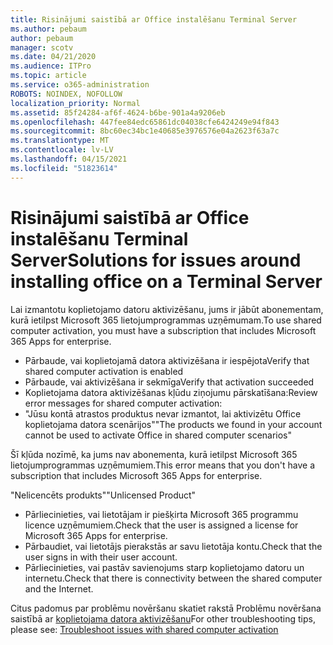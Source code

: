 ```yaml
---
title: Risinājumi saistībā ar Office instalēšanu Terminal Server
ms.author: pebaum
author: pebaum
manager: scotv
ms.date: 04/21/2020
ms.audience: ITPro
ms.topic: article
ms.service: o365-administration
ROBOTS: NOINDEX, NOFOLLOW
localization_priority: Normal
ms.assetid: 85f24284-af6f-4624-b6be-901a4a9206eb
ms.openlocfilehash: 447fee84edc65861dc04038cfe6424249e94f843
ms.sourcegitcommit: 8bc60ec34bc1e40685e3976576e04a2623f63a7c
ms.translationtype: MT
ms.contentlocale: lv-LV
ms.lasthandoff: 04/15/2021
ms.locfileid: "51823614"
---
```

# <a name="solutions-for-issues-around-installing-office-on-a-terminal-server"></a><span data-ttu-id="c2a7d-102">Risinājumi saistībā ar Office instalēšanu Terminal Server</span><span class="sxs-lookup"><span data-stu-id="c2a7d-102">Solutions for issues around installing office on a Terminal Server</span></span>

<span data-ttu-id="c2a7d-103">Lai izmantotu koplietojamo datoru aktivizēšanu, jums ir jābūt abonementam, kurā ietilpst Microsoft 365 lietojumprogrammas uzņēmumam.</span><span class="sxs-lookup"><span data-stu-id="c2a7d-103">To use shared computer activation, you must have a subscription that includes Microsoft 365 Apps for enterprise.</span></span>
  
- <span data-ttu-id="c2a7d-104">Pārbaude, vai koplietojamā datora aktivizēšana ir iespējota</span><span class="sxs-lookup"><span data-stu-id="c2a7d-104">Verify that shared computer activation is enabled</span></span>
- <span data-ttu-id="c2a7d-105">Pārbaude, vai aktivizēšana ir sekmīga</span><span class="sxs-lookup"><span data-stu-id="c2a7d-105">Verify that activation succeeded</span></span>
- <span data-ttu-id="c2a7d-106">Koplietojama datora aktivizēšanas kļūdu ziņojumu pārskatīšana:</span><span class="sxs-lookup"><span data-stu-id="c2a7d-106">Review error messages for shared computer activation:</span></span>
- <span data-ttu-id="c2a7d-107">"Jūsu kontā atrastos produktus nevar izmantot, lai aktivizētu Office koplietojama datora scenārijos"</span><span class="sxs-lookup"><span data-stu-id="c2a7d-107">"The products we found in your account cannot be used to activate Office in shared computer scenarios"</span></span>
  
<span data-ttu-id="c2a7d-108">Šī kļūda nozīmē, ka jums nav abonementa, kurā ietilpst Microsoft 365 lietojumprogrammas uzņēmumiem.</span><span class="sxs-lookup"><span data-stu-id="c2a7d-108">This error means that you don't have a subscription that includes Microsoft 365 Apps for enterprise.</span></span>

<span data-ttu-id="c2a7d-109">"Nelicencēts produkts"</span><span class="sxs-lookup"><span data-stu-id="c2a7d-109">"Unlicensed Product"</span></span>

- <span data-ttu-id="c2a7d-110">Pārliecinieties, vai lietotājam ir piešķirta Microsoft 365 programmu licence uzņēmumiem.</span><span class="sxs-lookup"><span data-stu-id="c2a7d-110">Check that the user is assigned a license for Microsoft 365 Apps for enterprise.</span></span>
- <span data-ttu-id="c2a7d-111">Pārbaudiet, vai lietotājs pierakstās ar savu lietotāja kontu.</span><span class="sxs-lookup"><span data-stu-id="c2a7d-111">Check that the user signs in with their user account.</span></span>
- <span data-ttu-id="c2a7d-112">Pārliecinieties, vai pastāv savienojums starp koplietojamo datoru un internetu.</span><span class="sxs-lookup"><span data-stu-id="c2a7d-112">Check that there is connectivity between the shared computer and the Internet.</span></span>

<span data-ttu-id="c2a7d-113">Citus padomus par problēmu novēršanu skatiet rakstā Problēmu novēršana saistībā ar [koplietojama datora aktivizēšanu](https://docs.microsoft.com/DeployOffice/troubleshoot-shared-computer-activation)</span><span class="sxs-lookup"><span data-stu-id="c2a7d-113">For other troubleshooting tips, please see: [Troubleshoot issues with shared computer activation](https://docs.microsoft.com/DeployOffice/troubleshoot-shared-computer-activation)</span></span>